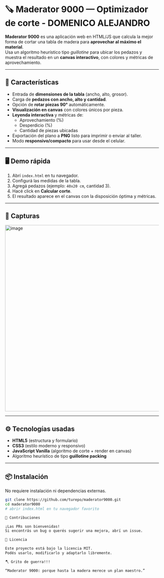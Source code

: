 # 🪚 Maderator 9000 — Optimizador de corte - DOMENICO ALEJANDRO

**Maderator 9000** es una aplicación web en HTML/JS que calcula la mejor forma de cortar una tabla de madera para **aprovechar al máximo el material**.  
Usa un algoritmo heurístico tipo *guillotine* para ubicar los pedazos y muestra el resultado en un **canvas interactivo**, con colores y métricas de aprovechamiento.

---

## 🚀 Características

- Entrada de **dimensiones de la tabla** (ancho, alto, grosor).  
- Carga de **pedazos con ancho, alto y cantidad**.  
- Opción de **rotar piezas 90°** automáticamente.  
- **Visualización en canvas** con colores únicos por pieza.  
- **Leyenda interactiva** y métricas de:
  - Aprovechamiento (%)
  - Desperdicio (%)
  - Cantidad de piezas ubicadas
- Exportación del plano a **PNG** listo para imprimir o enviar al taller.
- Modo **responsivo/compacto** para usar desde el celular.

---

## 🖥️ Demo rápida

1. Abrí `index.html` en tu navegador.
2. Configurá las medidas de la tabla.
3. Agregá pedazos (ejemplo: `40x20 cm`, cantidad 3).
4. Hacé click en **Calcular corte**.
5. El resultado aparece en el canvas con la disposición óptima y métricas.

---

## 📸 Capturas

<img width="1327" height="612" alt="image" src="https://github.com/user-attachments/assets/5a53f0fc-0c4c-4185-bc05-1fd956230db4" />


---

## ⚙️ Tecnologías usadas

- **HTML5** (estructura y formulario)
- **CSS3** (estilo moderno y responsivo)
- **JavaScript Vanilla** (algoritmo de corte + render en canvas)
- Algoritmo heurístico de tipo **guillotine packing**

---

## 📦 Instalación

No requiere instalación ni dependencias externas.

```bash
git clone https://github.com/turepo/maderator9000.git
cd maderator9000
# abrir index.html en tu navegador favorito

🤝 Contribuciones

¡Las PRs son bienvenidas!
Si encontrás un bug o querés sugerir una mejora, abrí un issue.

📜 Licencia

Este proyecto está bajo la licencia MIT.
Podés usarlo, modificarlo y adaptarlo libremente.

🪓 Grito de guerra!!!

“Maderator 9000: porque hasta la madera merece un plan maestro.”
